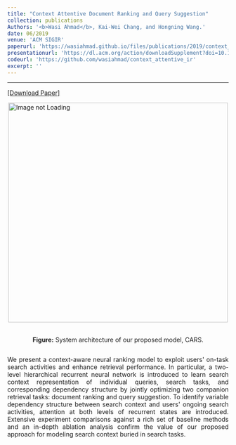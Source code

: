 ```yaml
---
title: "Context Attentive Document Ranking and Query Suggestion"
collection: publications
Authors: '<b>Wasi Ahmad</b>, Kai-Wei Chang, and Hongning Wang.'
date: 06/2019
venue: 'ACM SIGIR'
paperurl: 'https://wasiahmad.github.io/files/publications/2019/context_attentive_ranking_and_suggestion.pdf'
presentationurl: 'https://dl.acm.org/action/downloadSupplement?doi=10.1145%2F3331184.3331246&file=cite1-11h20-d2.mp4'
codeurl: 'https://github.com/wasiahmad/context_attentive_ir'
excerpt: ''
---
```

---
<a href='https://wasiahmad.github.io/files/publications/2019/context_attentive_ranking_and_suggestion.pdf' target="_blank">[Download Paper]</a>

<div style='display: flex; justify-content: center;'>
  <img src='https://wasiahmad.github.io/files/publications/2019/CARS-1.png' alt='Image not Loading' style='height:500px;' align='middle'>
</div>
<div style='display: flex; justify-content: center;'><p>
  <br><b>Figure:</b>  System architecture of our proposed model, CARS.<br>
</p></div>

<p align="justify">
We present a context-aware neural ranking model to exploit users' on-task search activities and enhance retrieval performance. In particular, a two-level hierarchical recurrent neural network is introduced to learn search context representation of individual queries, search tasks, and corresponding dependency structure by jointly optimizing two companion retrieval tasks: document ranking and query suggestion. To identify variable dependency structure between search context and users' ongoing search activities, attention at both levels of recurrent states are introduced. Extensive experiment comparisons against a rich set of baseline methods and an in-depth ablation analysis confirm the value of our proposed approach for modeling search context buried in search tasks.
</p>
